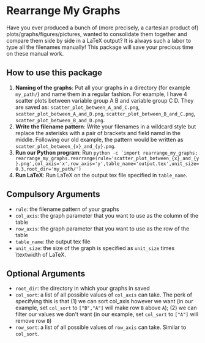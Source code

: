 # Rearrange My Graphs
Have you ever produced a bunch of (more precisely, a cartesian product of) plots/graphs/figures/pictures, wanted to consolidate them together and compare them side by side in a LaTeX output? It is always such a labor to type all the filenames manually! This package will save your precious time on these manual work.

## How to use this package
1. **Naming of the graphs**: Put all your graphs in a directory (for example `my_path/`) and name them in a regular fashion. For example, I have 4 scatter plots between variable group A B and variable group C D. They are saved as: `scatter_plot_between_A_and_C.png`, `scatter_plot_between_A_and_D.png`, `scatter_plot_between_B_and_C.png`, `scatter_plot_between_B_and_D.png`. 
2. **Write the filename pattern**: Write your filenames in a wildcard style but replace the asterisks with a pair of brackets and field namd in the middle. Following our old example, the pattern would be written as `scatter_plot_between_{x}_and_{y}.png`.
3. **Run our Python program**: Run ```python -c `import rearrange_my_graphs; rearrange_my_graphs.rearrange(rule='scatter_plot_between_{x}_and_{y}.png',col_axis='x',row_axis='y',table_name='output.tex',unit_size=0.3,root_dir='my_path/')```
4. **Run LaTeX**: Run LaTeX on the output tex file specified in `table_name`.

## Compulsory Arguments
- `rule`: the filename pattern of your graphs
- `col_axis`: the graph parameter that you want to use as the column of the table
- `row_axis`: the graph parameter that you want to use as the row of the table
- `table_name`: the output tex file
- `unit_size`: the size of the graph is specified as `unit_size` times \textwidth of LaTeX.

## Optional Arguments
- `root_dir`: the directory in which your graphs in saved
- `col_sort`: a list of all possible values of `col_axis` can take. The perk of specifying this is that (1) we can sort col_axis however we want (in our example, set `col_sort` to `["B","A"]` will make row `B` above `A`); (2) we can filter our values we don't want (in our example, set `col_sort` to `["A"]` will remove row `B`)
- `row_sort`: a list of all possible values of `row_axis` can take. Similar to `col_sort`.


